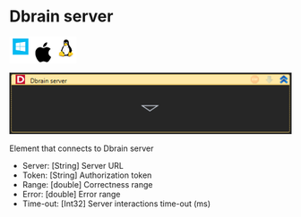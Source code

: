 # Dbrain server

![](<../../../../.gitbook/assets/image (57).png>)

![](<../../../../.gitbook/assets/image (133).png>)



Element that connects to Dbrain server

* Server: \[String] Server URL
* Token: \[String] Authorization token
* Range: \[double] Correctness range
* Error: \[double] Error range
* Time-out: \[Int32] Server interactions time-out (ms)
